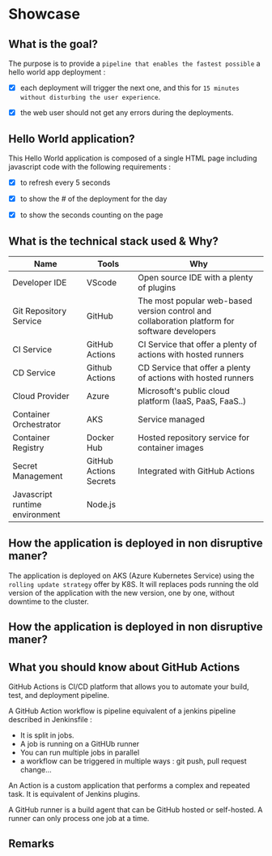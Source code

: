 # Showcase

## What is the goal?

The purpose is to provide a `pipeline that enables the fastest possible` a hello world app deployment : 
  - [x] each deployment will trigger the next one, and this for `15 minutes without disturbing the user experience`. 
  - [x] the web user should not get any errors during the deployments.


## Hello World application?

This Hello World application is composed of a single HTML page including javascript code with the following requirements : 
  - [x]  to refresh every 5 seconds 
  - [x]  to show the # of the deployment for the day
  - [x]  to show the seconds counting on the page



## What is the technical stack used & Why?

| Name                   | Tools                                                                       | Why                                                                                        |
|------------------------|-----------------------------------------------------------------------------|--------------------------------------------------------------------------------------------|
| Developer IDE          | VScode                                                                    | Open source IDE with a plenty of plugins                                                     |
| Git Repository Service | GitHub                                                                    | The most popular web-based version control and collaboration platform for software developers| 
| CI Service             | GitHub Actions                                                            | CI Service that offer a plenty of actions with hosted runners                             | 
| CD Service             | Github Actions                                                            | CD Service that offer a plenty of actions with hosted runners                                             |
| Cloud Provider         | Azure                                                                     | Microsoft's public cloud platform (IaaS, PaaS, FaaS..)                                                                                            |
| Container Orchestrator | AKS                                                                       |    Service managed                                                                                          |
| Container Registry     | Docker Hub                                                                       |  Hosted repository service for container images                                                                                              |
| Secret Management      | GitHub Actions Secrets                                                    |   Integrated with GitHub Actions                                                                                           |
| Javascript runtime environment      | Node.js                                                   |                                                                                              |

## How the application is deployed in non disruptive maner?

The application is deployed on AKS (Azure Kubernetes Service) using the `rolling update strategy` offer by K8S. 
It will replaces pods running the old version of the application with the new version, one by one, without downtime to the cluster.

## How the application is deployed in non disruptive maner?


## What you should know about GitHub Actions

GitHub Actions is CI/CD platform that allows you to automate your build, test, and deployment pipeline.

A GitHub Action workflow is pipeline equivalent of a jenkins pipeline described in Jenkinsfile : 
  - It is split in jobs. 
  - A job is running on a GitHUb runner
  - You can run multiple jobs in parallel
  - a workflow can be triggered in multiple ways : git push, pull request change...
  
An Action is a custom application that performs a complex and repeated task. It is equivalent of Jenkins plugins.

A GitHub runner is a build agent that can be GitHub hosted or self-hosted. A runner can only process one job at a time.




## Remarks

